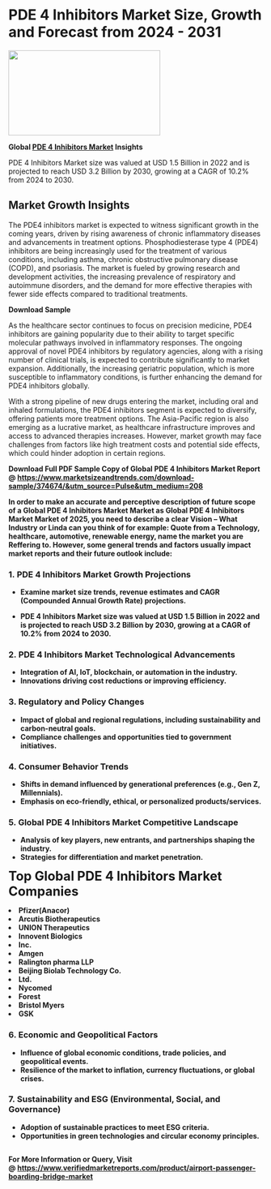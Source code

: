 <H1>PDE 4 Inhibitors Market Size, Growth and Forecast from 2024 - 2031</H1><img class="aligncenter size-medium wp-image-584254" src="https://thirdeyenews.in/wp-content/uploads/2024/09/Global-Market-Research-300x168.jpeg" alt="" width="300" height="168" /><p><strong>Global&nbsp;<a href="https://www.marketsizeandtrends.com/download-sample/374674/&amp;utm_source=Pulse&amp;utm_medium=208">PDE 4 Inhibitors Market</a> Insights</strong></p><p>PDE 4 Inhibitors Market size was valued at USD 1.5 Billion in 2022 and is projected to reach USD 3.2 Billion by 2030, growing at a CAGR of 10.2% from 2024 to 2030.</p><p><h2>Market Growth Insights</h2> <p>The PDE4 inhibitors market is expected to witness significant growth in the coming years, driven by rising awareness of chronic inflammatory diseases and advancements in treatment options. Phosphodiesterase type 4 (PDE4) inhibitors are being increasingly used for the treatment of various conditions, including asthma, chronic obstructive pulmonary disease (COPD), and psoriasis. The market is fueled by growing research and development activities, the increasing prevalence of respiratory and autoimmune disorders, and the demand for more effective therapies with fewer side effects compared to traditional treatments.</p> <p><strong>Download Sample</strong></p> <p>As the healthcare sector continues to focus on precision medicine, PDE4 inhibitors are gaining popularity due to their ability to target specific molecular pathways involved in inflammatory responses. The ongoing approval of novel PDE4 inhibitors by regulatory agencies, along with a rising number of clinical trials, is expected to contribute significantly to market expansion. Additionally, the increasing geriatric population, which is more susceptible to inflammatory conditions, is further enhancing the demand for PDE4 inhibitors globally.</p> <p>With a strong pipeline of new drugs entering the market, including oral and inhaled formulations, the PDE4 inhibitors segment is expected to diversify, offering patients more treatment options. The Asia-Pacific region is also emerging as a lucrative market, as healthcare infrastructure improves and access to advanced therapies increases. However, market growth may face challenges from factors like high treatment costs and potential side effects, which could hinder adoption in certain regions.</p> <p><strong></p><p><span class=""><strong>Download Full PDF Sample Copy of Global PDE 4 Inhibitors Market Report</strong> @ <a href="https://www.marketsizeandtrends.com/download-sample/374674/&amp;utm_source=Pulse&amp;utm_medium=208" target="_blank">https://www.marketsizeandtrends.com/download-sample/374674/&amp;utm_source=Pulse&amp;utm_medium=208</a></span></p><p>In order to make an accurate and perceptive description of future scope of a Global&nbsp;PDE 4 Inhibitors Market Market as Global&nbsp;PDE 4 Inhibitors Market Market of 2025, you need to describe a clear Vision &ndash; What Industry or Linda can you think of for example: Quote from a Technology, healthcare, automotive, renewable energy, name the market you are Reffering to. However, some general trends and factors usually impact market reports and their future outlook include:</p><h3>1.&nbsp;<strong>PDE 4 Inhibitors Market Growth Projections</strong></h3><ul><li>Examine market size trends, revenue estimates and CAGR (Compounded Annual Growth Rate) projections.</li><li><p>PDE 4 Inhibitors Market size was valued at USD 1.5 Billion in 2022 and is projected to reach USD 3.2 Billion by 2030, growing at a CAGR of 10.2% from 2024 to 2030.</p></li></ul><h3>2.&nbsp;<strong>PDE 4 Inhibitors Market Technological Advancements</strong></h3><ul><li>Integration of AI, IoT, blockchain, or automation in the industry.</li><li>Innovations driving cost reductions or improving efficiency.</li></ul><h3>3.&nbsp;<strong>Regulatory and Policy Changes</strong></h3><ul><li>Impact of global and regional regulations, including sustainability and carbon-neutral goals.</li><li>Compliance challenges and opportunities tied to government initiatives.</li></ul><h3>4.&nbsp;<strong>Consumer Behavior Trends</strong></h3><ul><li>Shifts in demand influenced by generational preferences (e.g., Gen Z, Millennials).</li><li>Emphasis on eco-friendly, ethical, or personalized products/services.</li></ul><h3>5.&nbsp;<strong>Global PDE 4 Inhibitors Market Competitive Landscape</strong></h3><ul><li>Analysis of key players, new entrants, and partnerships shaping the industry.</li><li>Strategies for differentiation and market penetration.</li></ul><p data-pm-slice="1 1 []"><span style="color: inherit; font-family: inherit; font-size: 25px;">Top Global PDE 4 Inhibitors Market Companies</span></p><div class="" data-test-id=""><p><li>Pfizer(Anacor)</li><li> Arcutis Biotherapeutics</li><li> UNION Therapeutics</li><li> Innovent Biologics</li><li> Inc.</li><li> Amgen</li><li> Ralington pharma LLP</li><li> Beijing Biolab Technology Co.</li><li> Ltd.</li><li> Nycomed</li><li> Forest</li><li> Bristol Myers</li><li> GSK</li></p></div><h3>6.&nbsp;<strong>Economic and Geopolitical Factors</strong></h3><ul><li>Influence of global economic conditions, trade policies, and geopolitical events.</li><li>Resilience of the market to inflation, currency fluctuations, or global crises.</li></ul><h3>7.&nbsp;<strong>Sustainability and ESG (Environmental, Social, and Governance)</strong></h3><ul><li>Adoption of sustainable practices to meet ESG criteria.</li><li>Opportunities in green technologies and circular economy principles.</li></ul><h2><strong style="font-size: 14px;">For More Information or Query, Visit @&nbsp;</strong><a style="background-color: #ffffff; font-size: 14px;" href="https://www.marketsizeandtrends.com/report/pde-4-inhibitors-market/" target="_blank">https://www.verifiedmarketreports.com/product/airport-passenger-boarding-bridge-market</a></h2>
